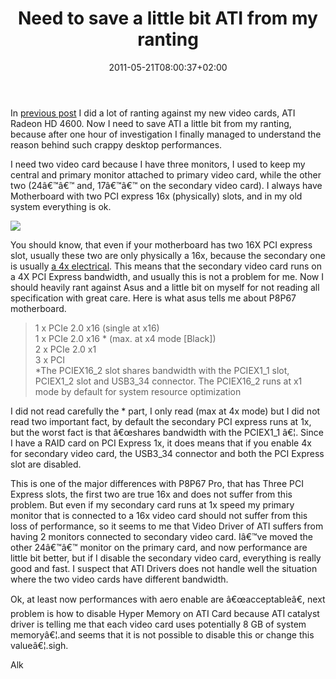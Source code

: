 ﻿---
title: "Need to save a little bit ATI from my ranting"
description: ""
date: 2011-05-21T08:00:37+02:00
draft: false
tags: [General]
categories: [General]
---
In [previous post](http://www.codewrecks.com/blog/index.php/2011/05/21/new-video-card-are-only-for-gamers-maybe/) I did a lot of ranting against my new video cards, ATI Radeon HD 4600. Now I need to save ATI a little bit from my ranting, because after one hour of investigation I finally managed to understand the reason behind such crappy desktop performances.

I need two video card because I have three monitors, I used to keep my central and primary monitor attached to primary video card, while the other two (24â€™â€™ and, 17â€™â€™ on the secondary video card). I always have Motherboard with two PCI express 16x (physically) slots, and in my old system everything is ok.

![](http://www.dirtymouse.co.uk/wp-content/uploads/ok_regular.jpg)

You should know, that even if your motherboard has two 16X PCI express slot, usually these two are only physically a 16x, because the secondary one is usually [a 4x electrical](http://forums.anandtech.com/showthread.php?t=1976657). This means that the secondary video card runs on a 4X PCI Express bandwidth, and usually this is not a problem for me. Now I should heavily rant against Asus and a little bit on myself for not reading all specification with great care. Here is what asus tells me about P8P67 motherboard.

> 1 x PCIe 2.0 x16 (single at x16)       
> 1 x PCIe 2.0 x16 \* (max. at x4 mode [Black])        
> 2 x PCIe 2.0 x1        
> 3 x PCI        
> \*The PCIEX16\_2 slot shares bandwidth with the PCIEX1\_1 slot, PCIEX1\_2 slot and USB3\_34 connector. The PCIEX16\_2 runs at x1 mode by default for system resource optimization

I did not read carefully the \* part, I only read (max at 4x mode) but I did not read two important fact, by default the secondary PCI express runs at 1x, but the worst fact is that â€œshares bandwidth with the PCIEX1\_1 â€¦. Since I have a RAID card on PCI Express 1x, it does means that if you enable 4x for secondary video card, the USB3\_34 connector and both the PCI Express slot are disabled.

This is one of the major differences with P8P67 Pro, that has Three PCI Express slots, the first two are true 16x and does not suffer from this problem. But even if my secondary card runs at 1x speed my primary monitor that is connected to a 16x video card should not suffer from this loss of performance, so it seems to me that Video Driver of ATI suffers from having 2 monitors connected to secondary video card. Iâ€™ve moved the other 24â€™â€™ monitor on the primary card, and now performance are little bit better, but if I disable the secondary video card, everything is really good and fast. I suspect that ATI Drivers does not handle well the situation where the two video cards have different bandwidth.

Ok, at least now performances with aero enable are â€œacceptableâ€, next problem is how to disable Hyper Memory on ATI Card because ATI catalyst driver is telling me that each video card uses potentially 8 GB of system memoryâ€¦.and seems that it is not possible to disable this or change this valueâ€¦.sigh.

Alk

